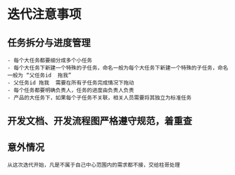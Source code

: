 # 迭代注意事项

## 任务拆分与进度管理
	- 每个大任务都要细分成多个小任务
	- 每个大任务下新建一个特殊的子任务，命名一般为每个大任务下新建一个特殊的子任务，命名一般为 “父任务id  拖我”
	- 父任务id 拖我  需要在所有子任务完成情况下拖动
	- 每个任务都要明确负责人，任务的进度由负责人负责
	- 产品的大任务下，如果每个子任务不关联，相关人员需要将其独立为标准任务

## 开发文档、开发流程图严格遵守规范，着重查

## 意外情况
	从这次迭代开始，凡是不属于自己中心范围内的需求都不接，交给柱哥处理



